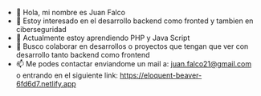 - 👋 Hola, mi nombre es Juan Falco
- 👀 Estoy interesado en el desarrollo backend como fronted y tambien en ciberseguridad
- 🌱 Actualmente estoy aprendiendo PHP y Java Script
- 💞️ Busco colaborar en desarrollos o proyectos que tengan que ver con desarrollo tanto backend como frontend
- 📫 Me podes contactar enviandome un mail a: juan.falco21@gmail.com o entrando en el 
      siguiente link: https://eloquent-beaver-6fd6d7.netlify.app

<!---
Falkito21/Falkito21 is a ✨ special ✨ repository because its `README.md` (this file) appears on your GitHub profile.
You can click the Preview link to take a look at your changes.
--->
